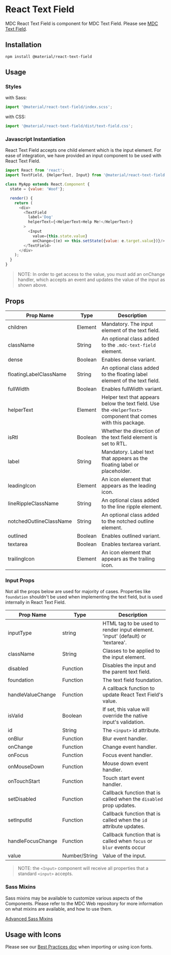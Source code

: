 # React Text Field

MDC React Text Field is component for MDC Text Field. Please see [MDC Text Field](https://github.com/material-components/material-components-web/tree/master/packages/mdc-textfield/).

## Installation

```
npm install @material/react-text-field
```

## Usage

### Styles

with Sass:
```js
import '@material/react-text-field/index.scss';
```

with CSS:
```js
import '@material/react-text-field/dist/text-field.css';
```

### Javascript Instantiation

React Text Field accepts one child element which is the input element. For ease of integration, we have provided an input component to be used with React Text Field.

```js
import React from 'react';
import TextField, {HelperText, Input} from '@material/react-text-field';

class MyApp extends React.Component {
  state = {value: 'Woof'};

  render() {
    return (
      <div>
        <TextField
          label='Dog'
          helperText={<HelperText>Help Me!</HelperText>}
        >
          <Input
            value={this.state.value}
            onChange={(e) => this.setState({value: e.target.value})}/>
        </TextField>
      </div>
    );
  }
}
```

> NOTE: In order to get access to the value, you must add an onChange handler, which accepts an event and updates the value of the input as shown above.
## Props

Prop Name | Type | Description
--- | --- | ---
children | Element | Mandatory. The input element of the text field.
className | String | An optional class added to the `.mdc-text-field` element.
dense | Boolean | Enables dense variant.
floatingLabelClassName | String | An optional class added to the floating label element of the text field.
fullWidth | Boolean | Enables fullWidth variant.
helperText | Element | Helper text that appears below the text field. Use the `<HelperText>` component that comes with this package.
isRtl | Boolean | Whether the direction of the text field element is set to RTL.
label | String | Mandatory. Label text that appears as the floating label or placeholder.
leadingIcon | Element | An icon element that appears as the leading icon.
lineRippleClassName | String | An optional class added to the line ripple element.
notchedOutlineClassName | String | An optional class added to the notched outline element.
outlined | Boolean | Enables outlined variant.
textarea | Boolean | Enables textarea variant.
trailingIcon | Element | An icon element that appears as the trailing icon.

### Input Props

Not all the props below are used for majority of cases. Properties like `foundation` shouldn't be used when implementing the text field, but is used internally in React Text Field.

Prop Name | Type | Description
--- | --- | ---
inputType | string | HTML tag to be used to render input element. 'input' (default) or 'textarea'.
className | String | Classes to be applied to the input element.
disabled | Function | Disables the input and the parent text field.
foundation | Function | The text field foundation.
handleValueChange | Function | A callback function to update React Text Field's value.
isValid | Boolean | If set, this value will override the native input's validation.
id | String | The `<input>` id attribute.
onBlur | Function | Blur event handler.
onChange | Function | Change event handler.
onFocus | Function | Focus event handler.
onMouseDown | Function | Mouse down event handler.
onTouchStart | Function | Touch start event handler.
setDisabled | Function | Callback function that is called when the `disabled` prop updates.
setInputId | Function | Callback function that is called when the `id` attribute updates.
handleFocusChange | Function | Callback function that is called when `focus` or `blur` events occur
value | Number/String | Value of the input.

>NOTE: the `<Input>` component will receive all properties that a standard `<input>` accepts.


### Sass Mixins

Sass mixins may be available to customize various aspects of the Components. Please refer to the
MDC Web repository for more information on what mixins are available, and how to use them.

[Advanced Sass Mixins](https://github.com/material-components/material-components-web/blob/master/packages/mdc-textfield/README.md)

## Usage with Icons

Please see our [Best Practices doc](../../docs/best-practices.md#importing-font-icons) when importing or using icon fonts.
